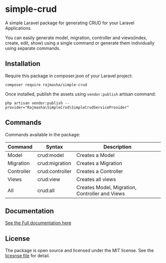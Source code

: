 

# simple-crud
A simple Laravel package for generating CRUD for your Laravel Applications.

You can easily generate model, migration, controller and views(index, create, edit, show) using a single command or generate them individually using separate commands.

## Installation

Require this package in composer.json of your Laravel project:

```
composer require rajmasha/simple-crud
```

Once installed, publish the assets using `vendor:publish` artisan command:

```
php artisan vendor:publish --provider="Rajmasha\SimpleCrud\SimpleCrudServiceProvider"
```

## Commands
Commands available in the package:

|Command   |Syntax         |Description                                   |
|----------|---------------|----------------------------------------------|
|Model     |crud:model     |Creates a Model                               |
|Migration |crud:migration |Creates a Migration                           |
|Controller|crud:controller|Creates a Controller                          |
|Views     |crud:view      |Creates all views                             |
|All       |crud:all       |Creates Model, Migration, Controller and Views|


## Documentation
[See the Full documentation here](doc/README.md)


## License

The package is open source and licensed under the MIT license. See the [licesnse file](LICENSE.md) for detail.
